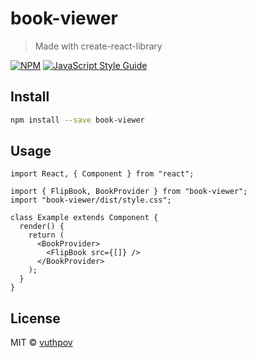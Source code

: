 # book-viewer

> Made with create-react-library

[![NPM](https://img.shields.io/npm/v/book-viewer.svg)](https://www.npmjs.com/package/book-viewer) [![JavaScript Style Guide](https://img.shields.io/badge/code_style-standard-brightgreen.svg)](https://standardjs.com)

## Install

```bash
npm install --save book-viewer
```

## Usage

```tsx
import React, { Component } from "react";

import { FlipBook, BookProvider } from "book-viewer";
import "book-viewer/dist/style.css";

class Example extends Component {
  render() {
    return (
      <BookProvider>
        <FlipBook src={[]} />
      </BookProvider>
    );
  }
}
```

## License

MIT © [vuthpov](https://github.com/vuthpov)
